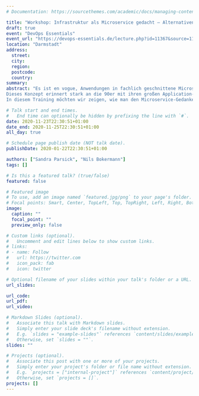 ```yaml
---
# Documentation: https://sourcethemes.com/academic/docs/managing-content/

title: "Workshop: Infrastruktur als Microservice gedacht – Alternativen zu Kubernetes"
draft: true
event: "DevOps Essentials"
event_url: "https://devops-essentials.de/lecture.php?id=11367&source=11"
location: "Darmstadt"
address:
  street:
  city:
  region:
  postcode:
  country:
summary:
abstract: "Es ist en vogue, Anwendungen in fachlich geschnittene Microservices zu unterteilen und in Kubernetes-Clustern zu betreiben. Streng genommen ist ein Kubernetes-Cluster ein monolithisches System, bestehend aus untrennbaren Services. Damit ist gemeint, dass die einzelnen Services nicht unabhängig voneinander betrieben bzw. ausgeschaltet werden können.\n
Dieses Konzept erinnert stark an die 90er mit ihren großen Application-Servern. Konsequent wäre es, das Betriebskonzept der Softwarearchitektur anzupassen: unabhängig betreibbare Infrastruktur-Services anbieten, wie z.B. Service-Registry, Deployment-Verteilung, Load-Balancing … \n
In diesem Training möchten wir zeigen, wie man den Microservice-Gedanken kleiner, abgeschlossener, spezialisierter Bausteine auch in Infrastruktur Services umsetzen kann. Wir transformieren mit den Teilnehmern ausgehend von einer manuell gemanagten Infrastruktur, auf der eine Spring-Boot-Applikation läuft, Schritt für Schritt in eine automatisierte gemanagte Infrastruktur ohne eine Big-Bang-Migration. Dabei wollen wir Alternativen zu Kubernetes aufzeigen und diskutieren. "

# Talk start and end times.
#   End time can optionally be hidden by prefixing the line with `#`.
date: 2020-11-23T22:30:51+01:00
date_end: 2020-11-25T22:30:51+01:00
all_day: true

# Schedule page publish date (NOT talk date).
publishDate: 2020-01-22T22:30:51+01:00

authors: ["Sandra Parsick", "Nils Bokermann"]
tags: []

# Is this a featured talk? (true/false)
featured: false

# Featured image
# To use, add an image named `featured.jpg/png` to your page's folder.
# Focal points: Smart, Center, TopLeft, Top, TopRight, Left, Right, BottomLeft, Bottom, BottomRight.
image:
  caption: ""
  focal_point: ""
  preview_only: false

# Custom links (optional).
#   Uncomment and edit lines below to show custom links.
# links:
# - name: Follow
#   url: https://twitter.com
#   icon_pack: fab
#   icon: twitter

# Optional filename of your slides within your talk's folder or a URL.
url_slides:

url_code:
url_pdf:
url_video:

# Markdown Slides (optional).
#   Associate this talk with Markdown slides.
#   Simply enter your slide deck's filename without extension.
#   E.g. `slides = "example-slides"` references `content/slides/example-slides.md`.
#   Otherwise, set `slides = ""`.
slides: ""

# Projects (optional).
#   Associate this post with one or more of your projects.
#   Simply enter your project's folder or file name without extension.
#   E.g. `projects = ["internal-project"]` references `content/project/deep-learning/index.md`.
#   Otherwise, set `projects = []`.
projects: []
---
```

